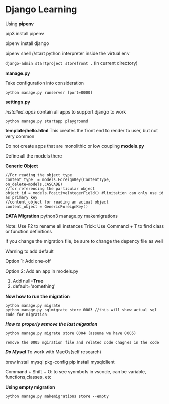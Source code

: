 # Django Learning

Using **pipenv** 

pip3 install pipenv 

pipenv install django

pipenv shell //start python interpreter inside the virtual env

```django-admin startproject storefront .```  (in current directory)

**manage.py**

Take configuration into consideration
```
python manage.py runserver [port=8000]
```


**settings.py**

*installed_apps* contain all apps to support django to work
```
python manage.py startapp playground
```



**template/hello.html**
This creates the front end to render to user, but not very common


Do not create apps that are monolithic or low coupling
**models.py**

Define all the models there



**Generic Object**
```
//For reading the object type  
content_type  = models.ForeignKey(ContentType, on_delete=models.CASCADE) 
//for referencing the particular object
object_id = models.PositiveIntegerField() #limitation can only use id as primary key
//content_object for reading an actual object
content_object = GenericForeignKey()
```



**DATA Migration**
python3 manage.py makemigrations

Note: Use F2 to rename all instances
Trick: Use Command + T to find class or function definitions

If you change the migration file, be sure to change the depency file as well

Warning to add default

Option 1: Add one-off

Option 2: Add an app in models.py
1. Add null=**True**
2. default='something'

**Now how to run the migration**
```
python manage.py migrate
python manage.py sqlmigrate store 0003 //this will show actual sql code for migration
```

***How to properly remove the last migration***

```
python manage.py migrate store 0004 (assume we have 0005)

remove the 0005 mgiration file and related code chagnes in the code
```


***Do Mysql***
To work with MacOs(self research)

brew install mysql pkg-config
pip install mysqlclient

Command + Shift + O: to see synmbols in vscode, can be variable, functions,classes, etc


**Using empty migration**
```
python manage.py makemigrations store --empty
```









